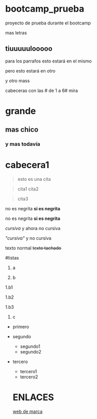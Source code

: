 # bootcamp_prueba
proyecto de prueba durante el bootcamp

mas letras

## tiuuuuulooooo

para los parrafos
esto estará en el mismo

pero esto estará en otro

y otro mass

cabeceras con las # de 1 a 6# mira

# grande

## mas chico






### y mas todavía

cabecera1
=========



> esto es una cita

> cita1
> cita2

>cita3

no es negrita **si es negrita**

no es negrita  __si es negrita__

_cursiva_  y ahora no  cursiva

*"cursiva"*   y no cursiva

texto normal  ~~texto tachado~~

#listas

1. a

1. b

  1.b1
  
  1.b2
  
  1.b3
  
1. c


* primero
* segundo
   * segundo1
   * segundo2
* tercero
   * tercero1
   * tercero2
   
  
  # ENLACES 
  
  [web de marca](www.marca.es)
 

